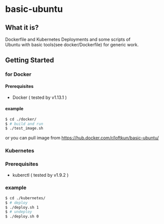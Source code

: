 basic-ubuntu
==================================================

## What it is?
Dockerfile and Kubernetes Deployments and some scripts of   
Ubuntu with basic tools(see docker/Dockerfile) for generic work.


## Getting Started
### for Docker
#### Prerequisites
- Docker ( tested by v1.13.1 )
#### example
```bash
$ cd ./docker/
$ # build and run
$ ./test_image.sh
```
or you can pull image from https://hub.docker.com/r/loftkun/basic-ubuntu/

### Kubernetes
### Prerequisites
- kuberctl ( tested by v1.9.2 )

### example
```bash
$ cd ./kubernetes/
$ # deploy
$ ./deploy.sh 1
$ # undeploy
$ ./deploy.sh 0
```